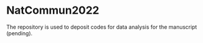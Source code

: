 # NatCommun2022
The repository is used to deposit codes for data analysis for the manuscript (pending).
